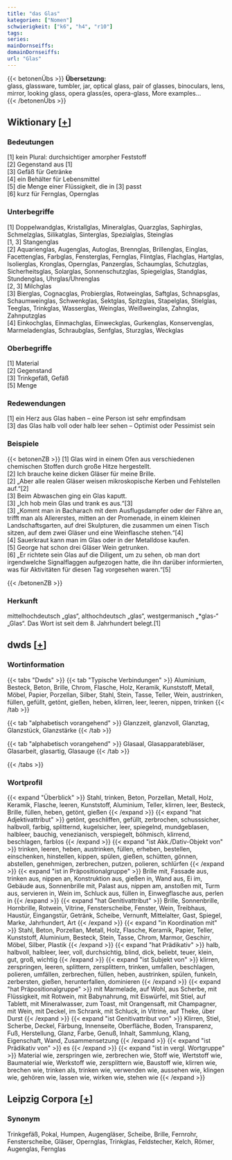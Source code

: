 ```yaml
---
title: "das Glas"
kategorien: ["Nomen"]
schwierigkeit: ["k6", "h4", "r10"]
tags:
series:
mainDornseiffs:
domainDornseiffs:
url: "Glas"
---
```


{{< betonenÜbs >}}
**Übersetzung:**  
glass, glassware, tumbler, jar, optical glass, pair of glasses, binoculars, lens, mirror, looking glass, opera glass(es, opera-glass, More examples...  
{{< /betonenÜbs >}}

## Wiktionary [[+](https://de.wiktionary.org/wiki/Glas)]

### Bedeutungen
[1] kein Plural: durchsichtiger amorpher Feststoff  
[2] Gegenstand aus [1]  
[3] Gefäß für Getränke  
[4] ein Behälter für Lebensmittel  
[5] die Menge einer Flüssigkeit, die in [3] passt  
[6] kurz für Fernglas, Opernglas  

### Unterbegriffe
[1] Doppelwandglas, Kristallglas, Mineralglas, Quarzglas, Saphirglas, Schmelzglas, Silikatglas, Sinterglas, Spezialglas, Steinglas  
[1, 3] Stangenglas  
[2] Aquarienglas, Augenglas, Autoglas, Brennglas, Brillenglas, Einglas, Facettenglas, Farbglas, Fensterglas, Fernglas, Flintglas, Flachglas, Hartglas, Isolierglas, Kronglas, Opernglas, Panzerglas, Schaumglas, Schutzglas, Sicherheitsglas, Solarglas, Sonnenschutzglas, Spiegelglas, Standglas, Stundenglas, Uhrglas/Uhrenglas  
[2, 3] Milchglas  
[3] Bierglas, Cognacglas, Probierglas, Rotweinglas, Saftglas, Schnapsglas, Schaumweinglas, Schwenkglas, Sektglas, Spitzglas, Stapelglas, Stielglas, Teeglas, Trinkglas, Wasserglas, Weinglas, Weißweinglas, Zahnglas, Zahnputzglas  
[4] Einkochglas, Einmachglas, Einweckglas, Gurkenglas, Konservenglas, Marmeladenglas, Schraubglas, Senfglas, Sturzglas, Weckglas  

### Oberbegriffe
[1] Material  
[2] Gegenstand  
[3] Trinkgefäß, Gefäß  
[5] Menge  

### Redewendungen
[1] ein Herz aus Glas haben – eine Person ist sehr empfindsam  
[3] das Glas halb voll oder halb leer sehen – Optimist oder Pessimist sein  

### Beispiele
{{< betonenZB >}}
[1] Glas wird in einem Ofen aus verschiedenen chemischen Stoffen durch große Hitze hergestellt.  
[2] Ich brauche keine dicken Gläser für meine Brille.  
[2] „Aber alle realen Gläser weisen mikroskopische Kerben und Fehlstellen auf.“[2]  
[3] Beim Abwaschen ging ein Glas kaputt.  
[3] „Ich hob mein Glas und trank es aus.“[3]  
[3] „Kommt man in Bacharach mit dem Ausflugsdampfer oder der Fähre an, trifft man als Allererstes, mitten an der Promenade, in einem kleinen Landschaftsgarten, auf drei Skulpturen, die zusammen um einen Tisch sitzen, auf dem zwei Gläser und eine Weinflasche stehen.“[4]  
[4] Sauerkraut kann man im Glas oder in der Metalldose kaufen.  
[5] George hat schon drei Gläser Wein getrunken.  
[6] „Er richtete sein Glas auf die Diligent, um zu sehen, ob man dort irgendwelche Signalflaggen aufgezogen hatte, die ihn darüber informierten, was für Aktivitäten für diesen Tag vorgesehen waren.“[5]  

{{< /betonenZB >}}
### Herkunft
mittelhochdeutsch „glas“, althochdeutsch „glas“, westgermanisch „*glas-“ „Glas“. Das Wort ist seit dem 8. Jahrhundert belegt.[1]  



## dwds [[+](https://www.dwds.de/wb/Glas)]

### Wortinformation
{{< tabs "Dwds" >}}
{{< tab "Typische Verbindungen" >}}
Aluminium, Besteck, Beton, Brille, Chrom, Flasche, Holz, Keramik, Kunststoff, Metall, Möbel, Papier, Porzellan, Silber, Stahl, Stein, Tasse, Teller, Wein, austrinken, füllen, gefüllt, getönt, gießen, heben, klirren, leer, leeren, nippen, trinken
{{< /tab >}}

{{< tab "alphabetisch vorangehend" >}}
Glanzzeit, glanzvoll, Glanztag, Glanzstück, Glanzstärke
{{< /tab >}}

{{< tab "alphabetisch vorangehend" >}}
Glasaal, Glasapparatebläser, Glasarbeit, glasartig, Glasauge
{{< /tab >}}

{{< /tabs >}}

### Wortprofil
{{< expand "Überblick" >}} Stahl, trinken, Beton, Porzellan, Metall, Holz, Keramik, Flasche, leeren, Kunststoff, Aluminium, Teller, klirren, leer, Besteck, Brille, füllen, heben, getönt, gießen {{< /expand >}}
{{< expand "hat Adjektivattribut" >}} getönt, geschliffen, gefüllt, zerbrochen, schusssicher, halbvoll, farbig, splitternd, kugelsicher, leer, spiegelnd, mundgeblasen, halbleer, bauchig, venezianisch, verspiegelt, böhmisch, klirrend, beschlagen, farblos {{< /expand >}}
{{< expand "ist Akk./Dativ-Objekt von" >}} trinken, leeren, heben, austrinken, füllen, erheben, bestellen, einschenken, hinstellen, kippen, spülen, gießen, schütten, gönnen, abstellen, genehmigen, zerbrechen, putzen, polieren, schlürfen {{< /expand >}}
{{< expand "ist in Präpositionalgruppe" >}} Brille mit, Fassade aus, trinken aus, nippen an, Konstruktion aus, gießen in, Wand aus, Ei im, Gebäude aus, Sonnenbrille mit, Palast aus, nippen am, anstoßen mit, Turm aus, servieren in, Wein im, Schluck aus, füllen in, Einwegflasche aus, perlen in {{< /expand >}}
{{< expand "hat Genitivattribut" >}} Brille, Sonnenbrille, Hornbrille, Rotwein, Vitrine, Fensterscheibe, Fenster, Wein, Treibhaus, Haustür, Eingangstür, Getränk, Scheibe, Vernunft, Mittelalter, Gast, Spiegel, Marke, Jahrhundert, Art {{< /expand >}}
{{< expand "in Koordination mit" >}} Stahl, Beton, Porzellan, Metall, Holz, Flasche, Keramik, Papier, Teller, Kunststoff, Aluminium, Besteck, Stein, Tasse, Chrom, Marmor, Geschirr, Möbel, Silber, Plastik {{< /expand >}}
{{< expand "hat Prädikativ" >}} halb, halbvoll, halbleer, leer, voll, durchsichtig, blind, dick, beliebt, teuer, klein, gut, groß, wichtig {{< /expand >}}
{{< expand "ist Subjekt von" >}} klirren, zerspringen, leeren, splittern, zersplittern, trinken, umfallen, beschlagen, polieren, umfällen, zerbrechen, füllen, heben, austrinken, spülen, funkeln, zerbersten, gießen, herunterfallen, dominieren {{< /expand >}}
{{< expand "hat Präpositionalgruppe" >}} mit Marmelade, auf Wohl, aus Scherbe, mit Flüssigkeit, mit Rotwein, mit Babynahrung, mit Eiswürfel, mit Stiel, auf Tablett, mit Mineralwasser, zum Toast, mit Orangensaft, mit Champagner, mit Wein, mit Deckel, im Schrank, mit Schluck, in Vitrine, auf Theke, über Durst {{< /expand >}}
{{< expand "ist Genitivattribut von" >}} Klirren, Stiel, Scherbe, Deckel, Färbung, Innenseite, Oberfläche, Boden, Transparenz, Fuß, Herstellung, Glanz, Farbe, Genuß, Inhalt, Sammlung, Klang, Eigenschaft, Wand, Zusammensetzung {{< /expand >}}
{{< expand "ist Prädikativ von" >}} es {{< /expand >}}
{{< expand "ist in vergl. Wortgruppe" >}} Material wie, zerspringen wie, zerbrechen wie, Stoff wie, Wertstoff wie, Baumaterial wie, Werkstoff wie, zersplittern wie, Baustoff wie, klirren wie, brechen wie, trinken als, trinken wie, verwenden wie, aussehen wie, klingen wie, gehören wie, lassen wie, wirken wie, stehen wie {{< /expand >}}

## Leipzig Corpora [[+](https://corpora.uni-leipzig.de/en/res?word=Glas&corpusId=deu_newscrawl-public_2018)]


### Synonym
Trinkgefäß, Pokal, Humpen, Augengläser, Scheibe, Brille, Fernrohr, Fensterscheibe, Gläser, Opernglas, Trinkglas, Feldstecher, Kelch, Römer, Augenglas, Fernglas

